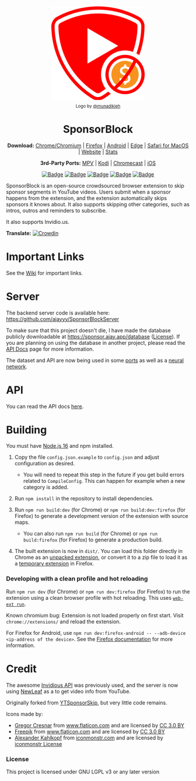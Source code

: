 <p align="center">
  <a href="https://sponsor.ajay.app"><img src="public/icons/LogoSponsorBlocker256px.png" alt="Logo"></img></a>

  <br/>
  <sub>Logo by <a href="https://github.com/munadikieh">@munadikieh</a></sub>
</p>

<h1 align="center">SponsorBlock</h1>

<p align="center">
  <b>Download:</b>
  <a href="https://chrome.google.com/webstore/detail/mnjggcdmjocbbbhaepdhchncahnbgone">Chrome/Chromium</a> |
  <a href="https://addons.mozilla.org/addon/sponsorblock/?src=external-github">Firefox</a> |
  <a href="https://github.com/ajayyy/SponsorBlock/wiki/Android">Android</a> |
  <a href="https://github.com/ajayyy/SponsorBlock/wiki/Edge">Edge</a> |
  <a href="https://github.com/ajayyy/SponsorBlock/wiki/Safari">Safari for MacOS</a> |
  <a href="https://sponsor.ajay.app">Website</a> |
  <a href="https://sponsor.ajay.app/stats">Stats</a>
</p>

<p align="center">
  <b>3rd-Party Ports:</b>
  <a href="https://github.com/ajayyy/SponsorBlock/wiki/3rd-Party-Ports#mpv-media-player">MPV</a> |
  <a href="https://github.com/ajayyy/SponsorBlock/wiki/3rd-Party-Ports#kodi">Kodi</a> |
  <a href="https://github.com/ajayyy/SponsorBlock/wiki/3rd-Party-Ports#Chromecast">Chromecast</a> |
  <a href="https://github.com/ajayyy/SponsorBlock/wiki/3rd-Party-Ports#ios">iOS</a>
</p>

<p align="center">
    <a href="https://addons.mozilla.org/addon/sponsorblock/?src=external-github"><img src="https://img.shields.io/amo/users/sponsorblock?label=Firefox%20Users" alt="Badge"></img></a>
    <a href="https://chrome.google.com/webstore/detail/mnjggcdmjocbbbhaepdhchncahnbgone"><img src="https://img.shields.io/chrome-web-store/users/mnjggcdmjocbbbhaepdhchncahnbgone?label=Chrome%20Users" alt="Badge"></img></a>
    <a href="https://sponsor.ajay.app/stats"><img src="https://img.shields.io/badge/dynamic/json?label=Submissions&query=totalSubmissions&suffix=%20segments&url=http%3A%2F%2Fsponsor.ajay.app%2Fapi%2FgetTotalStats&color=darkred" alt="Badge"></img></a>
    <a href="https://sponsor.ajay.app/stats"><img src="https://img.shields.io/badge/dynamic/json?label=Active%20Users&query=apiUsers&url=http%3A%2F%2Fsponsor.ajay.app%2Fapi%2FgetTotalStats&color=darkblue" alt="Badge"></img></a>
    <a href="https://sponsor.ajay.app/stats"><img src="https://img.shields.io/badge/dynamic/json?label=Time%20Saved%20From%20Skips&query=daysSaved&url=http%3A%2F%2Fsponsor.ajay.app%2Fapi%2FgetDaysSavedFormatted&color=darkgreen&suffix=%20days" alt="Badge"></img></a>
</p>



SponsorBlock is an open-source crowdsourced browser extension to skip sponsor segments in YouTube videos. Users submit when a sponsor happens from the extension, and the extension automatically skips sponsors it knows about. It also supports skipping other categories, such as intros, outros and reminders to subscribe.

It also supports Invidio.us.

**Translate:** [![Crowdin](https://badges.crowdin.net/sponsorblock/localized.svg)](https://crowdin.com/project/sponsorblock)

# Important Links

See the [Wiki](https://github.com/ajayyy/SponsorBlock/wiki) for important links.

# Server

The backend server code is available here: https://github.com/ajayyy/SponsorBlockServer

To make sure that this project doesn't die, I have made the database publicly downloadable at https://sponsor.ajay.app/database ([License](https://github.com/ajayyy/SponsorBlock/wiki/Database-and-API-License)). If you are planning on using the database in another project, please read the [API Docs](https://wiki.sponsor.ajay.app/index.php/API_Docs) page for more information.

The dataset and API are now being used in some [ports](https://github.com/ajayyy/SponsorBlock/wiki/3rd-Party-Ports) as well as a [neural network](https://github.com/andrewzlee/NeuralBlock).

# API

You can read the API docs [here](https://wiki.sponsor.ajay.app/index.php/API_Docs).

# Building

You must have [Node.js 16](https://nodejs.org/) and npm installed.

1. Copy the file `config.json.example` to `config.json` and adjust configuration as desired.

    - You will need to repeat this step in the future if you get build errors related to `CompileConfig`. This can happen for example when a new category is added.

2. Run `npm install` in the repository to install dependencies.

3. Run `npm run build:dev` (for Chrome) or `npm run build:dev:firefox` (for Firefox) to generate a development version of the extension with source maps.

    - You can also run `npm run build` (for Chrome) or `npm run build:firefox` (for Firefox) to generate a production build.

4. The built extension is now in `dist/`. You can load this folder directly in Chrome as an [unpacked extension](https://developer.chrome.com/docs/extensions/mv3/getstarted/#manifest), or convert it to a zip file to load it as a [temporary extension](https://developer.mozilla.org/en-US/docs/Tools/about:debugging#loading_a_temporary_extension) in Firefox.

### Developing with a clean profile and hot reloading

Run `npm run dev` (for Chrome) or `npm run dev:firefox` (for Firefox) to run the extension using a clean browser profile with hot reloading. This uses [`web-ext run`](https://extensionworkshop.com/documentation/develop/web-ext-command-reference/#commands).

Known chromium bug: Extension is not loaded properly on first start. Visit `chrome://extensions/` and reload the extension.

For Firefox for Android, use `npm run dev:firefox-android -- --adb-device <ip-address of the device>`. See the [Firefox documentation](https://extensionworkshop.com/documentation/develop/developing-extensions-for-firefox-for-android/#debug-your-extension) for more information.

# Credit

The awesome [Invidious API](https://docs.invidious.io/API.md) was previously used, and the server is now using [NewLeaf](https://git.sr.ht/~cadence/NewLeaf) as a to get video info from YouTube.

Originally forked from [YTSponsorSkip](https://github.com/NDevTK/YTSponsorSkip), but very little code remains.

Icons made by:
* <a href="https://www.flaticon.com/authors/gregor-cresnar" title="Gregor Cresnar">Gregor Cresnar</a> from <a href="https://www.flaticon.com/" title="Flaticon">www.flaticon.com</a> and are licensed by <a href="https://creativecommons.org/licenses/by/3.0/" title="Creative Commons BY 3.0" target="_blank">CC 3.0 BY</a>
* <a href="https://www.flaticon.com/authors/freepik" title="Freepik">Freepik</a> from <a href="https://www.flaticon.com/" title="Flaticon">www.flaticon.com</a> and are licensed by <a href="https://creativecommons.org/licenses/by/3.0/" title="Creative Commons BY 3.0" target="_blank">CC 3.0 BY</a>
* <a href="https://iconmonstr.com/about/#creator">Alexander Kahlkopf</a> from <a href="https://iconmonstr.com/">iconmonstr.com</a> and are licensed by <a href="https://iconmonstr.com/license/">iconmonstr License</a>


### License

This project is licensed under GNU LGPL v3 or any later version

